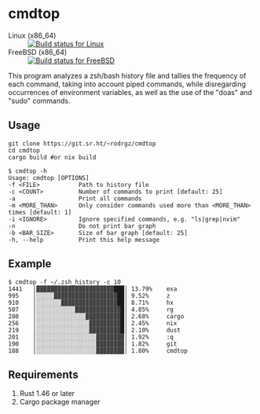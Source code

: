 # cmdtop


<dl>
  <dt>Linux (x86_64)</dt><dd><a href="https://builds.sr.ht/~rodrgz/cmdtop/commits/main/alpine.yml"><img src="https://builds.sr.ht/~rodrgz/cmdtop/commits/main/alpine.yml.svg" alt="Build status for Linux" /></a></dd>
  <dt>FreeBSD (x86_64)</dt><dd><a href="https://builds.sr.ht/~rodrgz/cmdtop/commits/main/freebsd.yml"><img src="https://builds.sr.ht/~rodrgz/cmdtop/commits/main/freebsd.yml.svg" alt="Build status for FreeBSD" /></a></dd>
</dl>

This program analyzes a zsh/bash history file and tallies the frequency of each command, taking into account piped commands, while disregarding occurrences of environment variables, as well as the use of the "doas" and "sudo" commands.

## Usage

```
git clone https://git.sr.ht/~rodrgz/cmdtop
cd cmdtop
cargo build #or nix build
```

```
$ cmdtop -h 
Usage: cmdtop [OPTIONS]
-f <FILE>           Path to history file
-c <COUNT>          Number of commands to print [default: 25]
-a                  Print all commands
-m <MORE_THAN>      Only consider commands used more than <MORE_THAN> times [default: 1]
-i <IGNORE>         Ignore specified commands, e.g. "ls|grep|nvim"
-n                  Do not print bar graph
-b <BAR_SIZE>       Size of bar graph [default: 25]
-h, --help          Print this help message
```

## Example

```
$ cmdtop -f ~/.zsh_history -c 10
1441   │▓▓▓▓▓▓▓▓▓▓▓▓▓▓▓▓▓▓▓▓▓▓███│ 13.79%    exa
995    │░░░░░▓▓▓▓▓▓▓▓▓▓▓▓▓▓▓▓▓▓██│ 9.52%     z
910    │░░░░░░░▓▓▓▓▓▓▓▓▓▓▓▓▓▓▓▓██│ 8.71%     hx
507    │░░░░░░░░░░░▓▓▓▓▓▓▓▓▓▓▓▓▓█│ 4.85%     rg
280    │░░░░░░░░░░░░░░▓▓▓▓▓▓▓▓▓▓█│ 2.68%     cargo
256    │░░░░░░░░░░░░░░░▓▓▓▓▓▓▓▓▓█│ 2.45%     nix
219    │░░░░░░░░░░░░░░░▓▓▓▓▓▓▓▓▓█│ 2.10%     dust
201    │░░░░░░░░░░░░░░░░░▓▓▓▓▓▓▓▓│ 1.92%     :q
190    │░░░░░░░░░░░░░░░░░▓▓▓▓▓▓▓▓│ 1.82%     git
188    │░░░░░░░░░░░░░░░░░▓▓▓▓▓▓▓▓│ 1.80%     cmdtop
```

## Requirements

1. Rust 1.46 or later
2. Cargo package manager
